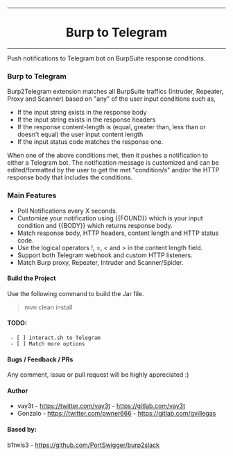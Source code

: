 <hr>
 <h1 align="center">Burp to Telegram</h1>
 
 <p align="center">
</p>

<hr>
Push notifications to Telegram bot on BurpSuite response conditions.

### Burp to Telegram
Burp2Telegram extension matches all BurpSuite traffics (Intruder, Repeater, Proxy and Scanner) based on "any" of the user input conditions such as, 
- If the input string exists in the response body
- If the input string exists in the response headers
- If the response content-length is (equal, greater than, less than or doesn't equal) the user input content length
- If the input status code matches the response one.

When one of the above conditions met, then it pushes a notification to either a Telegram bot. The notification message is customized and can be edited/formatted by the user to get the met "condition/s" and/or the HTTP response body that includes the conditions. 

### Main Features
* Poll Notifications every X seconds.
* Customize your notification using {{FOUND}} which is your input condition and {{BODY}} which returns response body.
* Match response body, HTTP headers, content length and HTTP status code.
* Use the logical operators !, =, < and > in the content length field.
* Support both Telegram webhook and custom HTTP listeners.
* Match Burp proxy, Repeater, Intruder and Scanner/Spider.

#### Build the Project
Use the following command to build the Jar file.
> mvn clean install

#### TODO:
     - [ ] interact.sh to Telegram
     - [ ] Match more options 


#### Bugs / Feedback / PRs
Any comment, issue or pull request will be highly appreciated :)

#### Author
- vay3t - https://twitter.com/vay3t - https://gitlab.com/vay3t
- Gonzalo - https://twitter.com/pwner666 - https://gitlab.com/gvillegas

#### Based by: 
b1twis3 - https://github.com/PortSwigger/burp2slack
